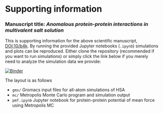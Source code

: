 # Supporting information

### Manuscript title: _Anomalous protein-protein interactions in multivalent salt solution_

This is supporting information for the above scientific manuscript, [DOI:10/b4k]([http://dx.doi.org/10/b4k). By running the provided Jupyter notebooks (`.ipynb`) simulations and plots can be reproduced. Either clone the repository (recommended if you want to run simulations) or simply click the link below if you merely need to analyze the simulation data we provide:

[![Binder](http://mybinder.org/badge.svg)](http://mybinder.org:/repo/mlund/si-proteins_in_multivalent_electrolyte)

The layout is as follows

- `gmx/` Gromacs input files for all-atom simulations of HSA
- `mc/` Metropolis Monte Carlo program and simulation output
- `pmf.ipynb` Jupyter notebook for protein-protein potential of mean force using Metropolis MC
